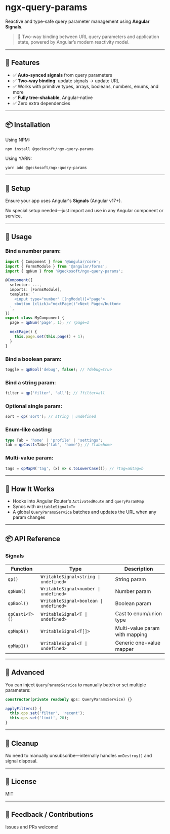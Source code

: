 # ngx-query-params

Reactive and type-safe query parameter management using **Angular Signals**.

> 🔁 Two-way binding between URL query parameters and application state, powered by Angular’s modern reactivity model.

---

## 🚀 Features

- ✅ **Auto-synced signals** from query parameters
- ✅ **Two-way binding**: update signals → update URL
- ✅ Works with primitive types, arrays, booleans, numbers, enums, and more
- ✅ **Fully tree-shakable**, Angular-native
- ✅ Zero extra dependencies

---

## 📦 Installation

Using NPM:
```bash
npm install @geckosoft/ngx-query-params
```

Using YARN:
```bash
yarn add @geckosoft/ngx-query-params
```

---

## 🧩 Setup

Ensure your app uses Angular's **Signals** (Angular v17+).

No special setup needed—just import and use in any Angular component or service.

---

## 🧪 Usage

### Bind a number param:

```ts
import { Component } from '@angular/core';
import { FormsModule } from '@angular/forms';
import { qpNum } from '@geckosoft/ngx-query-params';

@Component({
  selector: ...,
  imports: [FormsModule],
  template: `
    <input type="number" [(ngModel)]="page">
    <button (click)="nextPage()">Next Page</button>
  `,
})
export class MyComponent {
  page = qpNum('page', 1); // ?page=1

  nextPage() {
    this.page.set(this.page() + 1);
  }
}
```

### Bind a boolean param:

```ts
toggle = qpBool('debug', false); // ?debug=true
```

### Bind a string param:

```ts
filter = qp('filter', 'all'); // ?filter=all
```

### Optional single param:

```ts
sort = qp('sort'); // string | undefined
```

### Enum-like casting:

```ts
type Tab = 'home' | 'profile' | 'settings';
tab = qpCast1<Tab>('tab', 'home'); // ?tab=home
```

### Multi-value param:

```ts
tags = qpMapN('tag', (x) => x.toLowerCase()); // ?tag=a&tag=b
```

---

## 🧠 How It Works

- Hooks into Angular Router's `ActivatedRoute` and `queryParamMap`
- Syncs with `WritableSignal<T>`
- A global `QueryParamsService` batches and updates the URL when any param changes

---

## 📦 API Reference

### Signals

| Function         | Type                                    | Description                         |
|------------------|-----------------------------------------|-------------------------------------|
| `qp()`           | `WritableSignal<string \| undefined>`   | String param                        |
| `qpNum()`        | `WritableSignal<number \| undefined>`   | Number param                        |
| `qpBool()`       | `WritableSignal<boolean \| undefined>`  | Boolean param                       |
| `qpCast1<T>()`   | `WritableSignal<T \| undefined>`        | Cast to enum/union type             |
| `qpMapN()`       | `WritableSignal<T[]>`                   | Multi-value param with mapping      |
| `qpMap1()`       | `WritableSignal<T \| undefined>`        | Generic one-value mapper            |

---

## 🔧 Advanced

You can inject `QueryParamsService` to manually batch or set multiple parameters:

```ts
constructor(private readonly qps: QueryParamsService) {}

applyFilters() {
  this.qps.set('filter', 'recent');
  this.qps.set('limit', 20);
}
```

---

## 🧼 Cleanup

No need to manually unsubscribe—internally handles `onDestroy()` and signal disposal.

---

## 📜 License

MIT

---

## 💬 Feedback / Contributions

Issues and PRs welcome!
